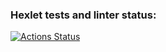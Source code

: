 ### Hexlet tests and linter status:
[![Actions Status](https://github.com/cllmk/java-project-61/workflows/hexlet-check/badge.svg)](https://github.com/cllmk/java-project-61/actions)